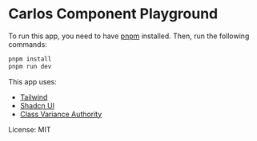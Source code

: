 # Carlos Component Playground

To run this app, you need to have [pnpm](https://pnpm.io/) installed. Then, run the following commands:

```bash
pnpm install
pnpm run dev
```

This app uses:
- [Tailwind](https://tailwindcss.com/)
- [Shadcn UI](https://ui.shadcn.com/)
- [Class Variance Authority](https://cva.style/)

License: MIT
